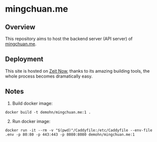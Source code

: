 # mingchuan.me

## Overview

This repository aims to host the backend server (API server) of [mingchuan.me](https://mingchuan.me).

## Deployment

This site is hosted on [Zeit Now](https://zeit.co), thanks to its amazing building tools, the whole process becomes dramatically easy.


## Notes

1. Build docker image:

```
docker build -t demohn/mingchuan.me:1 .
```

2. Run docker image:

```
docker run -it --rm -v "$(pwd)"/Caddyfile:/etc/Caddyfile --env-file .env -p 80:80 -p 443:443 -p 8080:8080 demohn/mingchuan.me:1
```